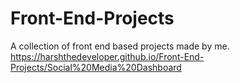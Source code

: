 # Front-End-Projects
A collection of front end based projects made by me. <br>
https://harshthedeveloper.github.io/Front-End-Projects/Social%20Media%20Dashboard
